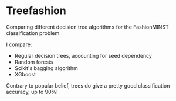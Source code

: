 # Treefashion
Comparing different decision tree algorithms for the FashionMINST classification problem

I compare:

- Regular decision trees, accounting for seed dependency
- Random forests
- Scikit's bagging algorithm
- XGboost

Contrary to popular belief, trees do give a pretty good classification accuracy, up to 90%!
